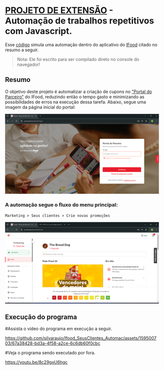# [PROJETO DE EXTENSÃO](https://www.google.com/search?q=cruzeiro+do+sul+virtual+projeto+de+extensão&client=opera-gx&hs=9NT&sca_esv=4b3fc1098448558d&sca_upv=1&sxsrf=ADLYWIIiadBWgzieTCkGyREY5U0J8WsB3Q%3A1717805022900&ei=3p9jZt6mNs7T1sQPy_TkkQs&udm=&oq=cruzeiro+do+sul+virtual+projeto+de+ex&gs_lp=Egxnd3Mtd2l6LXNlcnAiJWNydXplaXJvIGRvIHN1bCB2aXJ0dWFsIHByb2pldG8gZGUgZXgqAggAMgUQIRigATIFECEYoAEyBRAhGJ8FSOUjUN4FWKwbcAF4AZABAZgBsQOgAe4VqgEKMC4xMi4xLjAuMbgBA8gBAPgBAZgCDqAC2xLCAgoQABiwAxjWBBhHwgINEAAYgAQYsAMYQxiKBcICExAuGIAEGLADGEMYyAMYigXYAQHCAhkQLhiABBiwAxjRAxhDGMcBGMgDGIoF2AEBwgIFEAAYgATCAgUQLhiABMICCxAuGIAEGMcBGK8BwgIGEAAYFhgewgIIEAAYgAQYogSYAwCIBgGQBhK6BgYIARABGAiSBwYxLjEyLjGgB_pO&sclient=gws-wiz-serp) - Automação de trabalhos repetitivos com Javascript.

Esse [código](/Ifood_Automac_SeusClientes.js) simula uma automação dentro do aplicativo do [IFood](https://pt.wikipedia.org/wiki/IFood) citado no resumo a seguir.

> Nota: Ele foi escrito para ser compilado direto no console do navegador!

## Resumo
O objetivo deste projeto é automatizar a criação de cupons no ["Portal do Parceiro"](https://portal.ifood.com.br/login) do IFood, reduzindo então o tempo gasto e minimizando as possibilidades de erros na execução dessa tarefa. Abaixo, segue uma imagem da página inicial do portal:

![Página inicial do portal do parceiros](/arq/fotos/TelaInicial.png)

### A automação segue o fluxo do menu principal: 
`Marketing > Seus clientes > Crie novas promoções`

[![Página inicial do aplicativo. O fluxo encontra-se no menu vertical](/arq/fotos/InicioApp.png)](https://portal.ifood.com.br/home)

## Execução do programa

#Assista o vídeo do programa em execução a seguir.

https://github.com/silvaraujo/Ifood_SeusClientes_Automac/assets/159500703/67a38428-bd3a-4f58-a2ce-6c6db60f0cbc

#Veja o programa sendo executado por fora.

https://youtu.be/8c29gxU6hgc

